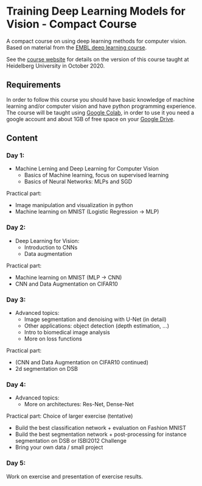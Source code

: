 # Training Deep Learning Models for Vision - Compact Course

A compact course on using deep learning methods for computer vision.
Based on material from the [EMBL deep learning course](https://github.com/kreshuklab/teaching-dl-course-2019).

See the [course website](https://hci.iwr.uni-heidelberg.de/ial/cvf) for details on the version of this course taught at Heidelberg University in October 2020.

## Requirements

In order to follow this course you should have basic knowledge of machine learning and/or computer vision and have python programming experience.
The course will be taught using [Google Colab](https://colab.research.google.com/notebooks/intro.ipynb#), in order to use it you need a google account and about 1GB of free space on your [Google Drive](https://www.google.com/drive/). 


<!---
### Course at University of Heidelberg, Summer 2020

We will teach the course at the University of Heidelberg on ...

when does it happen?
where does it happen?
who can attend?
how many can attend?
how many ECTS?
how to sign up?
bring your own laptop!
-->


## Content

### Day 1:

- Machine Lerning and Deep Learning for Computer Vision
    - Basics of Machine learning, focus on supervised learning
    - Basics of Neural Networks: MLPs and SGD

Practical part:
- Image manipulation and visualization in python
- Machine learning on MNIST (Logistic Regression -> MLP)


### Day 2:

- Deep Learning for Vision:
    - Introduction to CNNs
    - Data augmentation

Practical part:
- Machine learning on MNIST (MLP -> CNN)
- CNN and Data Augmentation on CIFAR10


### Day 3:

- Advanced topics:
    - Image segmentation and denoising with U-Net (in detail)
    - Other applications: object detection (depth estimation, ...)
    - Intro to biomedical image analysis
    - More on loss functions

Practical part:
- (CNN and Data Augmentation on CIFAR10 continued)
- 2d segmentation on DSB


### Day 4:

- Advanced topics:
    - More on architectures: Res-Net, Dense-Net

Practical part: Choice of larger exercise (tentative)
- Build the best classification network + evaluation on Fashion MNIST
- Build the best segmentation network + post-processing for instance segmentation on DSB or ISBI2012 Challenge
- Bring your own data / small project

### Day 5:

Work on exercise and presentation of exercise results.
